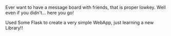 Ever want to have a message board with friends, that is proper lowkey. Well even if you didn't... here you go!

Used Some Flask to create a very simple WebApp, just learning a new Library!!
